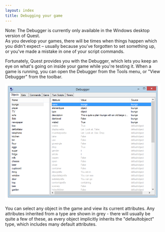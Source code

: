 ```yaml
---
layout: index
title: Debugging your game
---
```


<div class="alert alert-info">
Note: The Debugger is currently only available in the Windows desktop version of Quest.

</div>
As you develop your games, there will be times when things happen which you didn't expect – usually because you’ve forgotten to set something up, or you've made a mistake in one of your script commands.

Fortunately, Quest provides you with the Debugger, which lets you keep an eye on what's going on inside your game while you're testing it. When a game is running, you can open the Debugger from the Tools menu, or "View Debugger" from the toolbar.

![](Debugger.png "Debugger.png")

You can select any object in the game and view its current attributes. Any attributes inherited from a type are shown in grey - there will usually be quite a few of these, as every object implicitly inherits the "defaultobject" type, which includes many default attributes.
